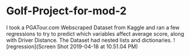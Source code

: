 # Golf-Project-for-mod-2
I took a PGATour.com Webscraped Dataset from Kaggle and ran a few regressions to try to predict which variables affect average score, along with Driver Distance. The Dataset had nested lists and dictionaries.
![regression](Screen Shot 2019-04-18 at 10.51.04 PM)
